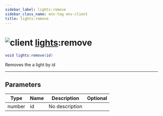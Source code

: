 ```yaml
---
sidebar_label: lights:remove
sidebar_class_name: env-tag env-client
title: lights:remove
---
```


# <img src='/img/wiki/client.png' alt='client' classname='env-tag' /> [lights](../lights/README.md):remove

```lua
void lights:remove(id)
```

Removes the a light by id<br/>

-----------------
## Parameters

| Type   | Name | Description | Optional |
| ------ | ---- | ----------- | -------: |
| number | id | No description |   |

